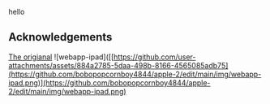 hello
## Acknowledgements
[The origianal](https://github.com/whscullin/apple2js/blob/main/README.md?plain=1)
![webapp-ipad]([[https://github.com/user-attachments/assets/884a2785-5daa-498b-8166-4565085adb75](https://github.com/bobopopcornboy4844/apple-2/edit/main/img/webapp-ipad.png)](https://github.com/bobopopcornboy4844/apple-2/edit/main/img/webapp-ipad.png)
